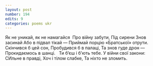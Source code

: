 ```yaml
---
layout: post
number: 194
edits: 9
categories: poems ukr
---
```


Як не уникай, як не намагайся 
Про війну забути, 
Під сирени 
Знов засинай 
Або в підвал тікай —
Приймай порцію 
«Братської» отрути. 
 
Скінчився б цей сон,
Пробудився б в палаці,
Та знов гуде дрон —
Прокидаємось в шанці.
 
Ти б’єш і б’ють тебе.
У війни свої закони:
СИльне в правді,
Хоч і тілом слабке,
Та ніхто не зломить.
